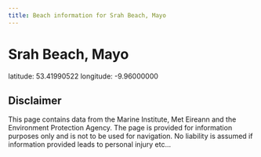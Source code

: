 ```yaml
---
title: Beach information for Srah Beach, Mayo
---
```

# Srah Beach, Mayo 

<div class="location-info">latitude: 53.41990522 longitude: -9.96000000</div>
<div class="met-eireann-warnings"></div>
<div></div>

## Disclaimer

This page contains data from the Marine Institute, 
Met Eireann and the Environment Protection Agency. The page is provided for
information purposes only and is not to be used for navigation. No liability 
is assumed if information provided leads to personal injury etc...